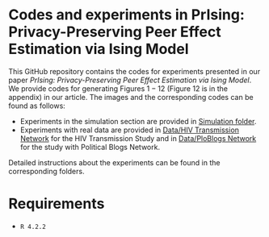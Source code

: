 # Codes and experiments in PrIsing: Privacy-Preserving Peer Effect Estimation via Ising Model

This GitHub repository contains the codes for experiments presented in our paper *PrIsing: Privacy-Preserving Peer Effect Estimation via Ising Model*. We provide codes for generating Figures $1-12$ (Figure $12$ is in the appendix) in our article. The images and the corresponding codes can be found as follows:

* Experiments in the simulation section are provided in [Simulation folder](https://github.com/anirbanc96/PrIsing/tree/main/Simulations).
* Experiments with real data are provided in [Data/HIV Transmission Network](https://github.com/anirbanc96/PrIsing/tree/main/Data/HIV%20Transmission%20Network) for the HIV Transmission Study and in [Data/PloBlogs Network](https://github.com/anirbanc96/PrIsing/tree/main/Data/PolBlogs%20Network) for the study with Political Blogs Network.

Detailed instructions about the experiments can be found in the corresponding folders.

# Requirements
* `R 4.2.2` 

